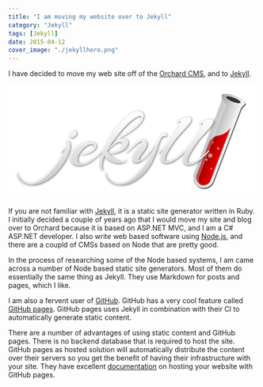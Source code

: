 ```yaml
---
title: "I am moving my website over to Jekyll"
category: "Jekyll"
tags: [Jekyll]
date: 2015-04-12
cover_image: "./jekyllhero.png"
---
```



I have decided to move my web site off of the [Orchard CMS](http://orchardproject.net/), and to [Jekyll](http://jekyllrb.com).

![Image of Jekyll Logo](./jekyll-workers.png)

If you are not familiar with [Jekyll](http://jekyllrb.com), it is a static site generator written in Ruby. I initially decided a couple of years ago that I would move my site and blog over to Orchard because it is based on ASP.NET MVC, and I am a C# ASP.NET developer. I also write web based software using [Node.js](http://nodejs.org), and there are a coupld of CMSs based on Node that are pretty good. 

In the process of researching some of the Node based systems, I am came across a number of Node based static site generators. Most of them do essentially the same thing as Jekyll. They use Markdown for posts and pages, which I like.

I am also a fervent user of [GitHub](https://github.com). GitHub has a very cool feature called [GitHub pages](https://pages.github.com). GitHub pages uses Jekyll in combination with their CI to automatically generate static content.

There are a number of advantages of using static content and GitHub pages. There is no backend database that is required to host the site. GitHub pages as hosted solution will automatically distribute the content over their servers so you get the benefit of having their infrastructure with your site. They have excellent [documentation](https://help.github.com/categories/github-pages-basics/) on hosting your website with GitHub pages.

